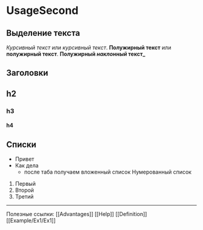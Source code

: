 # UsageSecond
## Выделение текста
*Курсивный текст* или _курсивный текст_. 
**Полужирный текст** или __полужирный текст__. 
**Полужирный _наклонный_ текст_**
## Заголовки
## h2 
### h3 
#### h4
## Списки
* Привет 
* Как дела 
	* после таба получаем вложенный список
Нумерованный список
1. Первый
2. Второй
3. Третий
***
Полезные ссылки:
[[Advantages]]
[[Help]]
[[Definition]]
[[Example/Ex1/Ex1]]


